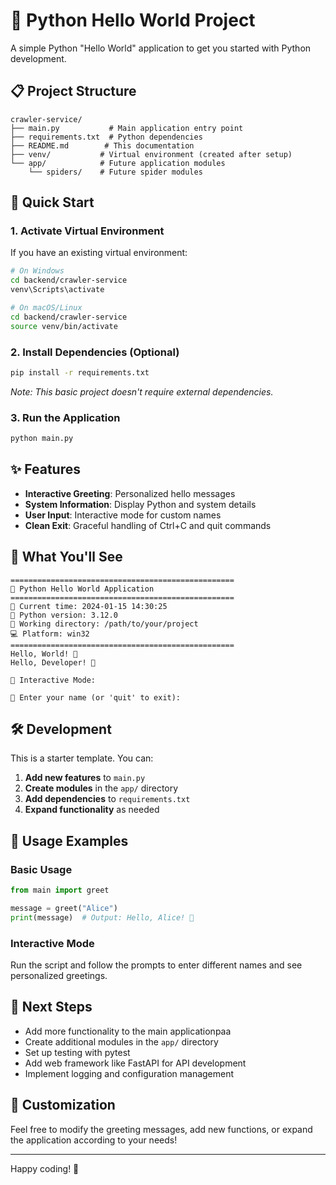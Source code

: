 # 🐍 Python Hello World Project

A simple Python "Hello World" application to get you started with Python development.

## 📋 Project Structure

```
crawler-service/
├── main.py           # Main application entry point
├── requirements.txt  # Python dependencies
├── README.md        # This documentation
├── venv/           # Virtual environment (created after setup)
└── app/            # Future application modules
    └── spiders/    # Future spider modules
```

## 🚀 Quick Start

### 1. Activate Virtual Environment

If you have an existing virtual environment:

```bash
# On Windows
cd backend/crawler-service
venv\Scripts\activate

# On macOS/Linux
cd backend/crawler-service
source venv/bin/activate
```

### 2. Install Dependencies (Optional)

```bash
pip install -r requirements.txt
```

*Note: This basic project doesn't require external dependencies.*

### 3. Run the Application

```bash
python main.py
```

## ✨ Features

- **Interactive Greeting**: Personalized hello messages
- **System Information**: Display Python and system details
- **User Input**: Interactive mode for custom names
- **Clean Exit**: Graceful handling of Ctrl+C and quit commands

## 🎯 What You'll See

```
==================================================
🚀 Python Hello World Application
==================================================
📅 Current time: 2024-01-15 14:30:25
🐍 Python version: 3.12.0
📁 Working directory: /path/to/your/project
💻 Platform: win32
==================================================
Hello, World! 🐍
Hello, Developer! 🐍

🎯 Interactive Mode:

👋 Enter your name (or 'quit' to exit): 
```

## 🛠️ Development

This is a starter template. You can:

1. **Add new features** to `main.py`
2. **Create modules** in the `app/` directory
3. **Add dependencies** to `requirements.txt`
4. **Expand functionality** as needed

## 📝 Usage Examples

### Basic Usage
```python
from main import greet

message = greet("Alice")
print(message)  # Output: Hello, Alice! 🐍
```

### Interactive Mode
Run the script and follow the prompts to enter different names and see personalized greetings.

## 🔧 Next Steps

- Add more functionality to the main applicationpaa
- Create additional modules in the `app/` directory
- Set up testing with pytest
- Add web framework like FastAPI for API development
- Implement logging and configuration management

## 🎨 Customization

Feel free to modify the greeting messages, add new functions, or expand the application according to your needs!

---

Happy coding! 🚀
